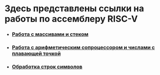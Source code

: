 # Здесь представлены ссылки на работы по ассемблеру RISC-V
- ### [Работа с массивами и стеком](https://github.com/nikitaptl/works_ACS_OS/tree/individual_homeworks/idz1)
- ### [Работа с арифметическим сопроцессором и числами с плавающей точкой](https://github.com/nikitaptl/works_ACS_OS/tree/individual_homeworks/idz2)
- ### [Обработка строк символов](https://github.com/nikitaptl/works_ACS_OS/tree/individual_homeworks/idz3)
